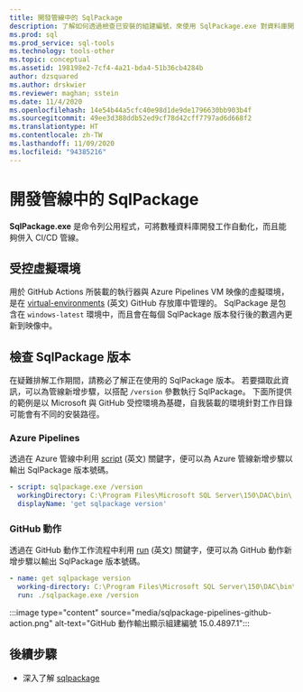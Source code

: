 ```yaml
---
title: 開發管線中的 SqlPackage
description: 了解如何透過檢查已安裝的組建編號，來使用 SqlPackage.exe 對資料庫開發管線進行疑難排解。
ms.prod: sql
ms.prod_service: sql-tools
ms.technology: tools-other
ms.topic: conceptual
ms.assetid: 198198e2-7cf4-4a21-bda4-51b36cb4284b
author: dzsquared
ms.author: drskwier
ms.reviewer: maghan; sstein
ms.date: 11/4/2020
ms.openlocfilehash: 14e54b44a5cfc40e98d1de9de1796630bb903b4f
ms.sourcegitcommit: 49ee3d388ddb52ed9cf78d42cff7797ad6d668f2
ms.translationtype: HT
ms.contentlocale: zh-TW
ms.lasthandoff: 11/09/2020
ms.locfileid: "94385216"
---
```

# <a name="sqlpackage-in-development-pipelines"></a>開發管線中的 SqlPackage

**SqlPackage.exe** 是命令列公用程式，可將數種資料庫開發工作自動化，而且能夠併入 CI/CD 管線。

## <a name="managed-virtual-environments"></a>受控虛擬環境

用於 GitHub Actions 所裝載的執行器與 Azure Pipelines VM 映像的虛擬環境，是在 [virtual-environments](https://github.com/actions/virtual-environments) \(英文\) GitHub 存放庫中管理的。  SqlPackage 是包含在 `windows-latest` 環境中，而且會在每個 SqlPackage 版本發行後的數週內更新到映像中。

## <a name="checking-the-sqlpackage-version"></a>檢查 SqlPackage 版本

在疑難排解工作期間，請務必了解正在使用的 SqlPackage 版本。  若要擷取此資訊，可以為管線新增步驟，以搭配 `/version` 參數執行 SqlPackage。  下面所提供的範例是以 Microsoft 與 GitHub 受控環境為基礎，自我裝載的環境針對工作目錄可能會有不同的安裝路徑。

### <a name="azure-pipelines"></a>Azure Pipelines

透過在 Azure 管線中利用 [script](https://docs.microsoft.com/azure/devops/pipelines/yaml-schema#script) \(英文\) 關鍵字，便可以為 Azure 管線新增步驟以輸出 SqlPackage 版本號碼。

```yaml
- script: sqlpackage.exe /version
  workingDirectory: C:\Program Files\Microsoft SQL Server\150\DAC\bin\
  displayName: 'get sqlpackage version'
```

### <a name="github-actions"></a>GitHub 動作

透過在 GitHub 動作工作流程中利用 [run](https://docs.github.com/en/free-pro-team@latest/actions/reference/workflow-syntax-for-github-actions) \(英文\) 關鍵字，便可以為 GitHub 動作新增步驟以輸出 SqlPackage 版本號碼。

```yaml
- name: get sqlpackage version
  working-directory: C:\Program Files\Microsoft SQL Server\150\DAC\bin\
  run: ./sqlpackage.exe /version
```

:::image type="content" source="media/sqlpackage-pipelines-github-action.png" alt-text="GitHub 動作輸出顯示組建編號 15.0.4897.1":::

## <a name="next-steps"></a>後續步驟

- 深入了解 [sqlpackage](sqlpackage.md)

